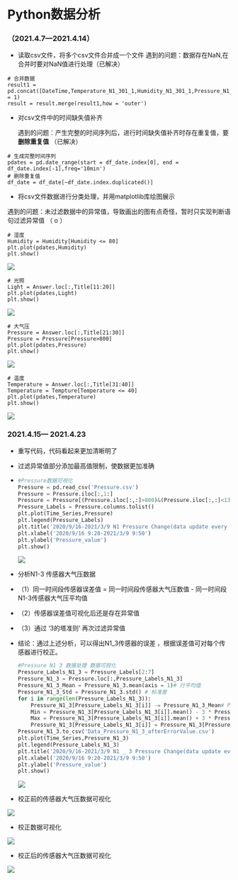 # Python数据分析

### （2021.4.7—2021.4.14）

* 读取csv文件，将多个csv文件合并成一个文件
  遇到的问题：数据存在NaN,在合并时要对NaN值进行处理（已解决）

```
# 合并数据
result1 =               pd.concat([DateTime,Temperature_N1_301_1,Humidity_N1_301_1,Pressure_N1_301_1,Light_N1_301_1],axis = 1)
result = result.merge(result1,how = 'outer')
```

  * 对csv文件中的时间缺失值补齐

    遇到的问题：产生完整的时间序列后，进行时间缺失值补齐时存在重复值，要**删除重复值**  （已解决）

```
# 生成完整时间序列
pdates = pd.date_range(start = df_date.index[0], end = df_date.index[-1],freq='10min')
# 删除重复值
df_date = df_date[~df_date.index.duplicated()]

```

  * 将csv文件数据进行分类处理，并用matplotlib库绘图展示

​       遇到的问题：未过滤数据中的异常值，导致画出的图有点奇怪，暂时只实现判断语句过滤异常值 （ o ）

```
# 湿度
Humidity = Humidity[Humidity <= 80]
plt.plot(pdates,Humidity)
plt.show()
```

<img src = 'img/Humidity.jpg'  >

```
# 光照
Light = Answer.loc[:,Title[11:20]]
plt.plot(pdates,Light)
plt.show()
```

<img src = 'img/Light.jpg'  >

```
# 大气压
Pressure = Answer.loc[:,Title[21:30]]
Pressure = Pressure[Pressure>800]
plt.plot(pdates,Pressure)
plt.show()

```

<img src = 'img/Pressure.jpg'  >

```
# 温度
Temperature = Answer.loc[:,Title[31:40]]
Temperature = Tempture[Temperature <= 40]
plt.plot(pdates,Temperature)
plt.show()
```

<img src = 'img/Temperature.jpg'  >

### 2021.4.15— 2021.4.23

* 重写代码，代码看起来更加清晰明了

* 过滤异常值部分添加最高值限制，使数据更加准确

* ```python
  #Pressure数据可视化
  Pressure = pd.read_csv('Pressure.csv')
  Pressure = Pressure.iloc[:,1:]
  Pressure = Pressure[(Pressure.iloc[:,:]>800)&(Pressure.iloc[:,:]<1300)]# 过滤异常值
  Pressure_Labels = Pressure.columns.tolist()
  plt.plot(Time_Series,Pressure)
  plt.legend(Pressure_Labels)
  plt.title('2020/9/16-2021/3/9 N1 Pressure Change(data update every 10 minutes)')
  plt.xlabel('2020/9/16 9:20-2021/3/9 9:50')
  plt.ylabel('Pressure_value')
  plt.show()
  ```

  <img src = 'img/Pressure_all.jpg'>

* 分析N1-3 传感器大气压数据

* （1）同一时间段传感器误差值 = 同一时间段传感器大气压数值 - 同一时间段N1-3传感器大气压平均值 

* （2）传感器误差值可视化后还是存在异常值

* （3）通过  ‘3的塔准则’    再次过滤异常值

* 结论：通过上述分析，可以得出N1_3传感器的误差 ，根据误差值可对每个传感器进行校正。

  ```python
  #Pressure N1 3 数据处理 数据可视化
  Pressure_Labels_N1_3 = Pressure_Labels[2:7]
  Pressure_N1_3 = Pressure.loc[:,Pressure_Labels_N1_3]
  Pressure_N1_3_Mean = Pressure_N1_3.mean(axis = 1)# 行平均值
  Pressure_N1_3_Std = Pressure_N1_3.std() # 标准差
  for i in range(len(Pressure_Labels_N1_3)):
      Pressure_N1_3[Pressure_Labels_N1_3[i]] -= Pressure_N1_3_Mean# Pressure_N1_3-平均值
      Min = Pressure_N1_3[Pressure_Labels_N1_3[i]].mean() - 3 * Pressure_N1_3[Pressure_Labels_N1_3[i]].std()
      Max = Pressure_N1_3[Pressure_Labels_N1_3[i]].mean() + 3 * Pressure_N1_3[Pressure_Labels_N1_3[i]].std()
      Pressure_N1_3[Pressure_Labels_N1_3[i]] = Pressure_N1_3[Pressure_Labels_N1_3[i]][(Min < Pressure_N1_3[Pressure_Labels_N1_3[i]]) & (Pressure_N1_3[Pressure_Labels_N1_3[i]] < Max)]
  Pressure_N1_3.to_csv('Data_Pressure_N1_3_afterErrorValue.csv')
  plt.plot(Time_Series,Pressure_N1_3)
  plt.legend(Pressure_Labels_N1_3)
  plt.title('2020/9/16-2021/3/9 N1 _ 3 Pressure Change(data update every 10 minutes)')
  plt.xlabel('2020/9/16 9:20-2021/3/9 9:50')
  plt.ylabel('Pressure_value')
  plt.show()
  ```

  <img src = 'img/Pressure_N1_3.jpg'>
  
 * 校正前的传感器大气压数据可视化
 
 <img src = 'img/Original_Pressure_N1_3.jpg'>
 
 * 校正数据可视化
 
 <img src = 'img/Correcting_Data_Pressure_N1_3.jpg'>
 
 * 校正后的传感器大气压数据可视化
  
  <img src = 'img/Correcting_Pressure_N1_3.jpg'>
